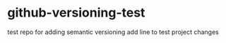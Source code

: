 # github-versioning-test

test repo for adding semantic versioning
add line to test project changes
